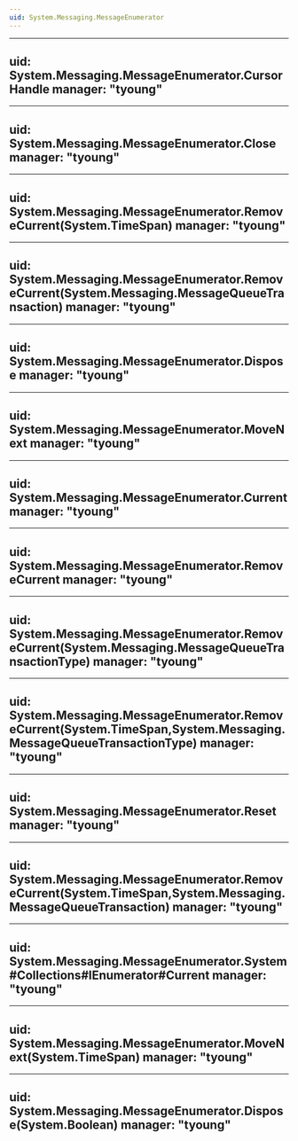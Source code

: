 ```yaml
---
uid: System.Messaging.MessageEnumerator
---
```


---
uid: System.Messaging.MessageEnumerator.CursorHandle
manager: "tyoung"
---

---
uid: System.Messaging.MessageEnumerator.Close
manager: "tyoung"
---

---
uid: System.Messaging.MessageEnumerator.RemoveCurrent(System.TimeSpan)
manager: "tyoung"
---

---
uid: System.Messaging.MessageEnumerator.RemoveCurrent(System.Messaging.MessageQueueTransaction)
manager: "tyoung"
---

---
uid: System.Messaging.MessageEnumerator.Dispose
manager: "tyoung"
---

---
uid: System.Messaging.MessageEnumerator.MoveNext
manager: "tyoung"
---

---
uid: System.Messaging.MessageEnumerator.Current
manager: "tyoung"
---

---
uid: System.Messaging.MessageEnumerator.RemoveCurrent
manager: "tyoung"
---

---
uid: System.Messaging.MessageEnumerator.RemoveCurrent(System.Messaging.MessageQueueTransactionType)
manager: "tyoung"
---

---
uid: System.Messaging.MessageEnumerator.RemoveCurrent(System.TimeSpan,System.Messaging.MessageQueueTransactionType)
manager: "tyoung"
---

---
uid: System.Messaging.MessageEnumerator.Reset
manager: "tyoung"
---

---
uid: System.Messaging.MessageEnumerator.RemoveCurrent(System.TimeSpan,System.Messaging.MessageQueueTransaction)
manager: "tyoung"
---

---
uid: System.Messaging.MessageEnumerator.System#Collections#IEnumerator#Current
manager: "tyoung"
---

---
uid: System.Messaging.MessageEnumerator.MoveNext(System.TimeSpan)
manager: "tyoung"
---

---
uid: System.Messaging.MessageEnumerator.Dispose(System.Boolean)
manager: "tyoung"
---
